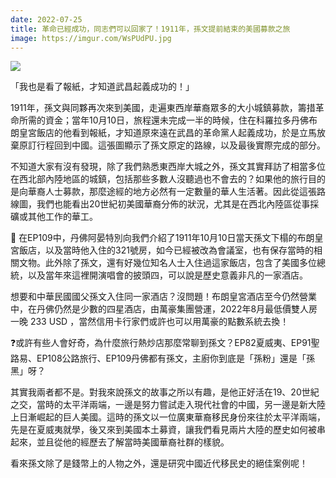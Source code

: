 ```yaml
---
date: 2022-07-25
title: 革命已經成功，同志們可以回家了！1911年，孫文提前結束的美國募款之旅
image: https://imgur.com/WsPUdPU.jpg
---
```

![](https://imgur.com/WsPUdPU.jpg)

「我也是看了報紙，才知道武昌起義成功的！」

1911年，孫文與同夥再次來到美國，走遍東西岸華裔眾多的大小城鎮募款，籌措革命所需的資金；當年10月10日，旅程還未完成一半的時候，住在科羅拉多丹佛布朗皇宮飯店的他看到報紙，才知道原來遠在武昌的革命黨人起義成功，於是立馬放棄原訂行程回到中國。這張圖顯示了孫文原定的路線，以及最後實際完成的部分。

不知道大家有沒有發現，除了我們熟悉東西岸大城之外，孫文其實拜訪了相當多位在西北部內陸地區的城鎮，包括那些多數人沒聽過也不會去的？如果他的旅行目的是向華裔人士募款，那麼途經的地方必然有一定數量的華人生活著。因此從這張路線圖，我們也能看出20世紀初美國華裔分佈的狀況，尤其是在西北內陸區從事採礦或其他工作的華工。

🏨 在EP109中，丹佛阿晏特別向我們介紹了1911年10月10日當天孫文下榻的布朗皇宮飯店，以及當時他入住的321號房，如今已經被改為會議室，也有保存當時的相關文物。此外除了孫文，還有好幾位知名人士入住過這家飯店，包含了美國多位總統，以及當年來這裡開演唱會的披頭四，可以說是歷史意義非凡的一家酒店。

想要和中華民國國父孫文入住同一家酒店？沒問題！布朗皇宮酒店至今仍然營業中，在丹佛仍然是少數的四星酒店，由萬豪集團營運，2022年8月最低價雙人房一晚 233 USD ，當然信用卡行家們或許也可以用萬豪的點數系統去換！

❓或許有些人會好奇，為什麼旅行熱炒店那麼常聊到孫文？EP82夏威夷、EP91聖路易、EP108公路旅行、EP109丹佛都有孫文，主廚你到底是「孫粉」還是「孫黑」呀？

其實我兩者都不是。對我來說孫文的故事之所以有趣，是他正好活在19、20世紀之交，當時的太平洋兩端，一邊是努力嘗試走入現代社會的中國，另一邊是新大陸上日漸崛起的巨人美國。這時的孫文以一位廣東華裔移民身份來往於太平洋兩端，先是在夏威夷就學，後又來到美國本土募資，讓我們看見兩片大陸的歷史如何被串起來，並且從他的經歷去了解當時美國華裔社群的樣貌。

看來孫文除了是錢幣上的人物之外，還是研究中國近代移民史的絕佳案例呢！